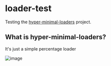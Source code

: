# loader-test
Testing the [hyper-minimal-loaders](https://github.com/jakeroggenbuck/hyper-minimal-loaders) project.

## What is hyper-minimal-loaders?
It's just a simple percentage loader

![image](https://github.com/JakeRoggenbuck/loader-test/assets/35516367/b9fb9b1b-7948-416f-9aa9-6d0d58f1612a)
